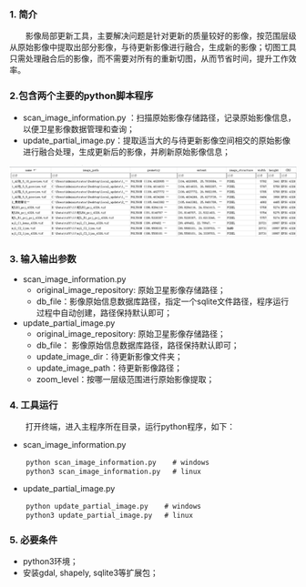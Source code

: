 ### 1. 简介

&emsp;&emsp;影像局部更新工具，主要解决问题是针对更新的质量较好的影像，按范围层级从原始影像中提取出部分影像，与待更新影像进行融合，生成新的影像；切图工具只需处理融合后的影像，而不需要对所有的重新切图，从而节省时间，提升工作效率。

### 2.包含两个主要的python脚本程序
* scan_image_information.py ：扫描原始影像存储路径，记录原始影像信息，以便卫星影像数据管理和查询；
* update_partial_image.py：提取适当大的与待更新影像空间相交的原始影像进行融合处理，生成更新后的影像，并刷新原始影像信息；

![示例](/demo/image_mosaic/res/image_example.png)
### 3. 输入输出参数
* scan_image_information.py
    * original_image_repository: 原始卫星影像存储路径；
    * db_file：影像原始信息数据库路径，指定一个sqlite文件路径，程序运行过程中自动创建，路径保持默认即可；
* update_partial_image.py
    * original_image_repository: 原始卫星影像存储路径；
    * db_file： 影像原始信息数据库路径，路径保持默认即可；
    * update_image_dir：待更新影像文件夹；
    * update_image_path：待更新影像路径；
    * zoom_level：按哪一层级范围进行原始影像提取；

### 4. 工具运行
&emsp;&emsp;打开终端，进入主程序所在目录，运行python程序，如下：
* scan_image_information.py
``` 
    python scan_image_information.py    # windows
    python3 scan_image_information.py   # linux
```
* update_partial_image.py
``` 
    python update_partial_image.py    # windows
    python3 update_partial_image.py   # linux
```

### 5. 必要条件
* python3环境；
* 安装gdal, shapely, sqlite3等扩展包；
